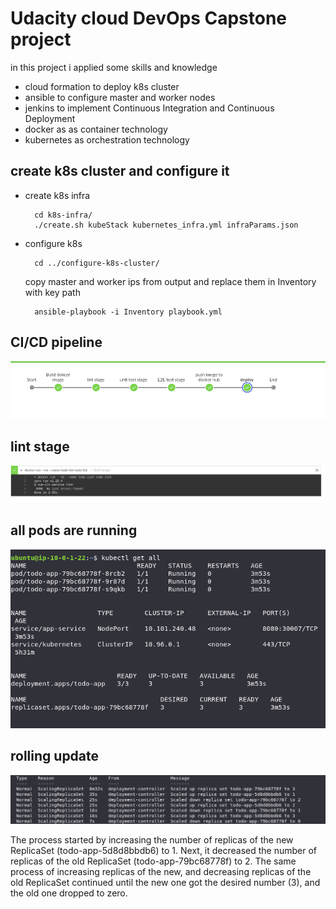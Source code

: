 
# Udacity cloud DevOps Capstone project

in this project i applied some skills and knowledge 

- cloud formation to deploy k8s cluster
- ansible to configure master and worker nodes
- jenkins to implement Continuous Integration and Continuous Deployment
- docker as as container technology
- kubernetes as orchestration technology

## create k8s cluster and configure it
* create k8s infra
  ```
    cd k8s-infra/
    ./create.sh kubeStack kubernetes_infra.yml infraParams.json
  ```
* configure k8s
  ```
    cd ../configure-k8s-cluster/
  ```
   copy master and worker ips from output and replace them in Inventory with key path
  ```
    ansible-playbook -i Inventory playbook.yml
  ```

## CI/CD pipeline
![](./images/cicd.png)

## lint stage
![](./images/lint.png)

## all pods are running 
![](./images/pods.png)

## rolling update 
![](./images/rolling-update.png)

The process started by increasing the number of replicas of the new ReplicaSet (todo-app-5d8d8bbdb6) to 1. Next, it decreased the number of replicas of the old ReplicaSet (todo-app-79bc68778f) to 2. The same process of increasing replicas of the new, and decreasing replicas of the old ReplicaSet continued until the new one got the desired number (3), and the old one dropped to zero.